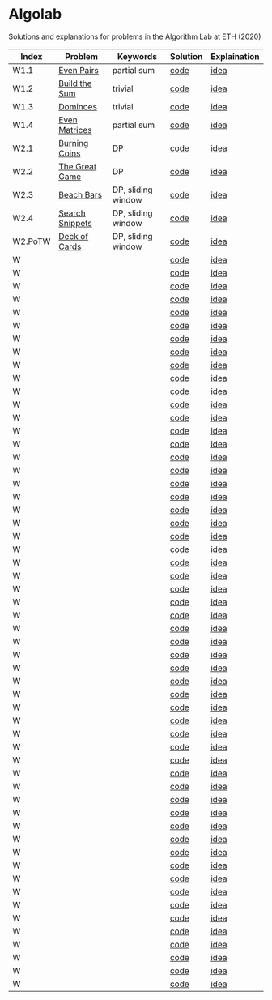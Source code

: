 # Algolab

Solutions and explanations for problems in the Algorithm Lab at ETH (2020)

| Index | Problem | Keywords | Solution | Explaination |
| ----- | ------- | -------- | -------- | ------------ |
| W1.1  | [Even Pairs](./week1/even%20pairs/even_pairs.pdf) | partial sum | [code](./week1/even%20pairs/src/main.cpp) | [idea](./week1/even%20pairs/idea.md) |
| W1.2  | [Build the Sum](./week1/build%20the%20sum/build_the_sum.pdf) | trivial | [code](./week1/build%20the%20sum/src/main.cpp) | [idea](./week1/build%20the%20sum/idea.md) |
| W1.3  | [Dominoes](./week1/dominoes/dominoes.pdf) | trivial | [code](./week1/dominoes/src/main.cpp) | [idea](./week1/dominoes/idea.md) |
| W1.4  | [Even Matrices](./week1/even%20matrices/even_matrices.pdf) | partial sum | [code](./week1/even%20matrices/src/main.cpp) | [idea](./week1/even%20matrices/idea.md) |
| W2.1  | [Burning Coins](./week2/burning%20coins/burning_coins.pdf) | DP | [code](./week2/burning%20coins/src/main.cpp) | [idea](./week2/burning%20coins/idea.md) |
| W2.2  | [The Great Game](./week2/the%20great%20game/the_great_game.pdf) | DP | [code](./week2/the%20great%20game/src/main.cpp) | [idea](./week2/the%20great%20game/idea.md) |
| W2.3  | [Beach Bars](./week2/beach%20bars/beach_bars.pdf) | DP, sliding window | [code](./week2/beach%20bars/src/main.cpp) | [idea](./week2/beach%20bars/idea.md) |
| W2.4  | [Search Snippets](./week2/search%20snippets/search_snippets.pdf) | DP, sliding window | [code](./week2/search%20snippets/src/main.cpp) | [idea](./week2/search%20snippets/idea.md) |
| W2.PoTW  | [Deck of Cards](./week2/deck%20of%20cards%20(PoTW)/deck_of_cards.pdf) | DP, sliding window | [code](./week2/deck%20of%20cards%20(PoTW)/src/main.cpp) | [idea](./week2/deck%20of%20cards%20(PoTW)/idea.md) |
| W  | [](./week) | | [code](./week) | [idea](./week) |
| W  | [](./week) | | [code](./week) | [idea](./week) |
| W  | [](./week) | | [code](./week) | [idea](./week) |
| W  | [](./week) | | [code](./week) | [idea](./week) |
| W  | [](./week) | | [code](./week) | [idea](./week) |
| W  | [](./week) | | [code](./week) | [idea](./week) |
| W  | [](./week) | | [code](./week) | [idea](./week) |
| W  | [](./week) | | [code](./week) | [idea](./week) |
| W  | [](./week) | | [code](./week) | [idea](./week) |
| W  | [](./week) | | [code](./week) | [idea](./week) |
| W  | [](./week) | | [code](./week) | [idea](./week) |
| W  | [](./week) | | [code](./week) | [idea](./week) |
| W  | [](./week) | | [code](./week) | [idea](./week) |
| W  | [](./week) | | [code](./week) | [idea](./week) |
| W  | [](./week) | | [code](./week) | [idea](./week) |
| W  | [](./week) | | [code](./week) | [idea](./week) |
| W  | [](./week) | | [code](./week) | [idea](./week) |
| W  | [](./week) | | [code](./week) | [idea](./week) |
| W  | [](./week) | | [code](./week) | [idea](./week) |
| W  | [](./week) | | [code](./week) | [idea](./week) |
| W  | [](./week) | | [code](./week) | [idea](./week) |
| W  | [](./week) | | [code](./week) | [idea](./week) |
| W  | [](./week) | | [code](./week) | [idea](./week) |
| W  | [](./week) | | [code](./week) | [idea](./week) |
| W  | [](./week) | | [code](./week) | [idea](./week) |
| W  | [](./week) | | [code](./week) | [idea](./week) |
| W  | [](./week) | | [code](./week) | [idea](./week) |
| W  | [](./week) | | [code](./week) | [idea](./week) |
| W  | [](./week) | | [code](./week) | [idea](./week) |
| W  | [](./week) | | [code](./week) | [idea](./week) |
| W  | [](./week) | | [code](./week) | [idea](./week) |
| W  | [](./week) | | [code](./week) | [idea](./week) |
| W  | [](./week) | | [code](./week) | [idea](./week) |
| W  | [](./week) | | [code](./week) | [idea](./week) |
| W  | [](./week) | | [code](./week) | [idea](./week) |
| W  | [](./week) | | [code](./week) | [idea](./week) |
| W  | [](./week) | | [code](./week) | [idea](./week) |
| W  | [](./week) | | [code](./week) | [idea](./week) |
| W  | [](./week) | | [code](./week) | [idea](./week) |
| W  | [](./week) | | [code](./week) | [idea](./week) |
| W  | [](./week) | | [code](./week) | [idea](./week) |
| W  | [](./week) | | [code](./week) | [idea](./week) |
| W  | [](./week) | | [code](./week) | [idea](./week) |
| W  | [](./week) | | [code](./week) | [idea](./week) |
| W  | [](./week) | | [code](./week) | [idea](./week) |
| W  | [](./week) | | [code](./week) | [idea](./week) |
| W  | [](./week) | | [code](./week) | [idea](./week) |
| W  | [](./week) | | [code](./week) | [idea](./week) |
| W  | [](./week) | | [code](./week) | [idea](./week) |
| W  | [](./week) | | [code](./week) | [idea](./week) |
| W  | [](./week) | | [code](./week) | [idea](./week) |
| W  | [](./week) | | [code](./week) | [idea](./week) |
| W  | [](./week) | | [code](./week) | [idea](./week) |
| W  | [](./week) | | [code](./week) | [idea](./week) |
| W  | [](./week) | | [code](./week) | [idea](./week) |
| W  | [](./week) | | [code](./week) | [idea](./week) |
